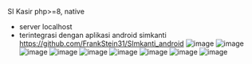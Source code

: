 SI Kasir php>=8, native 
- server localhost
- terintegrasi dengan aplikasi android simkanti https://github.com/FrankStein31/SImkanti_android
![image](https://github.com/user-attachments/assets/544a2a85-446a-4ef1-8dc2-f0314c4b3baa)
![image](https://github.com/user-attachments/assets/663046e0-0412-4dd2-a690-d7aef3e1bd8a)
![image](https://github.com/user-attachments/assets/216026a6-1b83-416b-a02d-307b94a5015a)
![image](https://github.com/user-attachments/assets/0b081cbb-d3ef-4cd0-9876-02cbddd7a656)
![image](https://github.com/user-attachments/assets/73f4463c-ae61-4618-a0e1-996c15c9175c)
![image](https://github.com/user-attachments/assets/227b3469-992a-4cc2-9974-37aedba8e359)
![image](https://github.com/user-attachments/assets/60a36f01-d022-4bd5-9268-44f3b2d75581)
![image](https://github.com/user-attachments/assets/bfdc52dd-2e24-4a88-81f5-6c6794912df3)
![image](https://github.com/user-attachments/assets/ed6b48a8-e7d3-4429-bbdb-efd0d6c4ec75)
